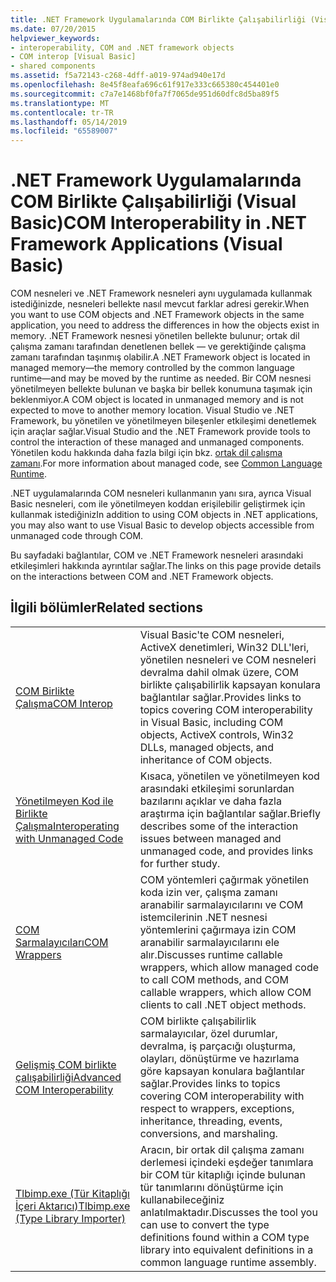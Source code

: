 ```yaml
---
title: .NET Framework Uygulamalarında COM Birlikte Çalışabilirliği (Visual Basic)
ms.date: 07/20/2015
helpviewer_keywords:
- interoperability, COM and .NET framework objects
- COM interop [Visual Basic]
- shared components
ms.assetid: f5a72143-c268-4dff-a019-974ad940e17d
ms.openlocfilehash: 8e45f8eafa696c61f917e333c665380c454401e0
ms.sourcegitcommit: c7a7e1468bf0fa7f7065de951d60dfc8d5ba89f5
ms.translationtype: MT
ms.contentlocale: tr-TR
ms.lasthandoff: 05/14/2019
ms.locfileid: "65589007"
---
```

# <a name="com-interoperability-in-net-framework-applications-visual-basic"></a><span data-ttu-id="667bb-102">.NET Framework Uygulamalarında COM Birlikte Çalışabilirliği (Visual Basic)</span><span class="sxs-lookup"><span data-stu-id="667bb-102">COM Interoperability in .NET Framework Applications (Visual Basic)</span></span>

<span data-ttu-id="667bb-103">COM nesneleri ve .NET Framework nesneleri aynı uygulamada kullanmak istediğinizde, nesneleri bellekte nasıl mevcut farklar adresi gerekir.</span><span class="sxs-lookup"><span data-stu-id="667bb-103">When you want to use COM objects and .NET Framework objects in the same application, you need to address the differences in how the objects exist in memory.</span></span> <span data-ttu-id="667bb-104">.NET Framework nesnesi yönetilen bellekte bulunur; ortak dil çalışma zamanı tarafından denetlenen bellek — ve gerektiğinde çalışma zamanı tarafından taşınmış olabilir.</span><span class="sxs-lookup"><span data-stu-id="667bb-104">A .NET Framework object is located in managed memory—the memory controlled by the common language runtime—and may be moved by the runtime as needed.</span></span> <span data-ttu-id="667bb-105">Bir COM nesnesi yönetilmeyen bellekte bulunan ve başka bir bellek konumuna taşımak için beklenmiyor.</span><span class="sxs-lookup"><span data-stu-id="667bb-105">A COM object is located in unmanaged memory and is not expected to move to another memory location.</span></span> <span data-ttu-id="667bb-106">Visual Studio ve .NET Framework, bu yönetilen ve yönetilmeyen bileşenler etkileşimi denetlemek için araçlar sağlar.</span><span class="sxs-lookup"><span data-stu-id="667bb-106">Visual Studio and the .NET Framework provide tools to control the interaction of these managed and unmanaged components.</span></span> <span data-ttu-id="667bb-107">Yönetilen kodu hakkında daha fazla bilgi için bkz. [ortak dil çalışma zamanı](../../../standard/clr.md).</span><span class="sxs-lookup"><span data-stu-id="667bb-107">For more information about managed code, see [Common Language Runtime](../../../standard/clr.md).</span></span>

<span data-ttu-id="667bb-108">.NET uygulamalarında COM nesneleri kullanmanın yanı sıra, ayrıca Visual Basic nesneleri, com ile yönetilmeyen koddan erişilebilir geliştirmek için kullanmak istediğiniz</span><span class="sxs-lookup"><span data-stu-id="667bb-108">In addition to using COM objects in .NET applications, you may also want to use Visual Basic to develop objects accessible from unmanaged code through COM.</span></span>

<span data-ttu-id="667bb-109">Bu sayfadaki bağlantılar, COM ve .NET Framework nesneleri arasındaki etkileşimleri hakkında ayrıntılar sağlar.</span><span class="sxs-lookup"><span data-stu-id="667bb-109">The links on this page provide details on the interactions between COM and .NET Framework objects.</span></span>

## <a name="related-sections"></a><span data-ttu-id="667bb-110">İlgili bölümler</span><span class="sxs-lookup"><span data-stu-id="667bb-110">Related sections</span></span>

| | |
|---------|---------|
| [<span data-ttu-id="667bb-111">COM Birlikte Çalışma</span><span class="sxs-lookup"><span data-stu-id="667bb-111">COM Interop</span></span>](../../../visual-basic/programming-guide/com-interop/index.md) | <span data-ttu-id="667bb-112">Visual Basic'te COM nesneleri, ActiveX denetimleri, Win32 DLL'leri, yönetilen nesneleri ve COM nesneleri devralma dahil olmak üzere, COM birlikte çalışabilirlik kapsayan konulara bağlantılar sağlar.</span><span class="sxs-lookup"><span data-stu-id="667bb-112">Provides links to topics covering COM interoperability in Visual Basic, including COM objects, ActiveX controls, Win32 DLLs, managed objects, and inheritance of COM objects.</span></span> |
| [<span data-ttu-id="667bb-113">Yönetilmeyen Kod ile Birlikte Çalışma</span><span class="sxs-lookup"><span data-stu-id="667bb-113">Interoperating with Unmanaged Code</span></span>](../../../framework/interop/index.md) | <span data-ttu-id="667bb-114">Kısaca, yönetilen ve yönetilmeyen kod arasındaki etkileşimi sorunlardan bazılarını açıklar ve daha fazla araştırma için bağlantılar sağlar.</span><span class="sxs-lookup"><span data-stu-id="667bb-114">Briefly describes some of the interaction issues between managed and unmanaged code, and provides links for further study.</span></span> |
| [<span data-ttu-id="667bb-115">COM Sarmalayıcıları</span><span class="sxs-lookup"><span data-stu-id="667bb-115">COM Wrappers</span></span>](../../../framework/interop/com-wrappers.md) | <span data-ttu-id="667bb-116">COM yöntemleri çağırmak yönetilen koda izin ver, çalışma zamanı aranabilir sarmalayıcılarını ve COM istemcilerinin .NET nesnesi yöntemlerini çağırmaya izin COM aranabilir sarmalayıcılarını ele alır.</span><span class="sxs-lookup"><span data-stu-id="667bb-116">Discusses runtime callable wrappers, which allow managed code to call COM methods, and COM callable wrappers, which allow COM clients to call .NET object methods.</span></span> |
| [<span data-ttu-id="667bb-117">Gelişmiş COM birlikte çalışabilirliği</span><span class="sxs-lookup"><span data-stu-id="667bb-117">Advanced COM Interoperability</span></span>](../../../framework/interop/index.md) | <span data-ttu-id="667bb-118">COM birlikte çalışabilirlik sarmalayıcılar, özel durumlar, devralma, iş parçacığı oluşturma, olayları, dönüştürme ve hazırlama göre kapsayan konulara bağlantılar sağlar.</span><span class="sxs-lookup"><span data-stu-id="667bb-118">Provides links to topics covering COM interoperability with respect to wrappers, exceptions, inheritance, threading, events, conversions, and marshaling.</span></span> |
| [<span data-ttu-id="667bb-119">Tlbimp.exe (Tür Kitaplığı İçeri Aktarıcı)</span><span class="sxs-lookup"><span data-stu-id="667bb-119">Tlbimp.exe (Type Library Importer)</span></span>](../../../framework/tools/tlbimp-exe-type-library-importer.md) | <span data-ttu-id="667bb-120">Aracın, bir ortak dil çalışma zamanı derlemesi içindeki eşdeğer tanımlara bir COM tür kitaplığı içinde bulunan tür tanımlarını dönüştürme için kullanabileceğiniz anlatılmaktadır.</span><span class="sxs-lookup"><span data-stu-id="667bb-120">Discusses the tool you can use to convert the type definitions found within a COM type library into equivalent definitions in a common language runtime assembly.</span></span> |
